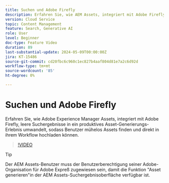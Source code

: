 ```yaml
---
title: Suchen und Adobe Firefly
description: Erfahren Sie, wie AEM Assets, integriert mit Adobe Firefly, leere Suchergebnisse in ein produktives Asset-Generierungs-Erlebnis umwandelt.
version: Cloud Service
topic: Content Management
feature: Search, Generative AI
role: User
level: Beginner
doc-type: Feature Video
duration: 89
last-substantial-update: 2024-05-09T00:00:00Z
jira: KT-15486
source-git-commit: cd20fbc6c960c1ec827b4aaf804d81e7a2c6d92d
workflow-type: tm+mt
source-wordcount: '85'
ht-degree: 0%

---
```



# Suchen und Adobe Firefly

Erfahren Sie, wie Adobe Experience Manager Assets, integriert mit Adobe Firefly, leere Suchergebnisse in ein produktives Asset-Generierungs-Erlebnis umwandelt, sodass Benutzer mühelos Assets finden und direkt in ihrem Workflow hochladen können.

>[!VIDEO](https://video.tv.adobe.com/v/3429070/?learn=on)


>[!TIP]
>
> Der AEM Assets-Benutzer muss der Benutzerberechtigung seiner Adobe-Organisation für Adobe Expreß zugewiesen sein, damit die Funktion &quot;Asset generieren&quot;in der AEM Assets-Suchergebnisoberfläche verfügbar ist.
